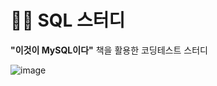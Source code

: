 # 👩‍💻 SQL 스터디
**"이것이 MySQL이다"** 책을 활용한 코딩테스트 스터디

![image](https://github.com/user-attachments/assets/474300a1-e4dd-46c7-a081-5fa5cfb0a838)
